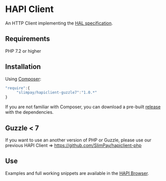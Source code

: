 # HAPI Client

An HTTP Client implementing the [HAL specification](https://tools.ietf.org/html/draft-kelly-json-hal-07).

## Requirements

PHP 7.2 or higher

## Installation

Using [Composer](https://getcomposer.org/):
```js
"require":{
	 "slimpay/hapiclient-guzzle7":"1.0.*"
}
```

If you are not familiar with Composer, you can download a pre-built [release](https://github.com/SlimPay/hapiclient-php-guzzle7/releases) with the dependencies.

## Guzzle < 7

If you want to use an another version of PHP or Guzzle, please use our previous HAPI Client => https://github.com/SlimPay/hapiclient-php

## Use

Examples and full working snippets are available in the [HAPI Browser](https://dev.slimpay.com/hapi/browser).
